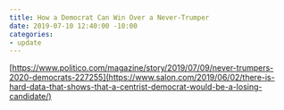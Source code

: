 ```yaml
---
title: How a Democrat Can Win Over a Never-Trumper
date: 2019-07-10 12:40:00 -10:00
categories:
- update
---
```



[https://www.politico.com/magazine/story/2019/07/09/never-trumpers-2020-democrats-227255](https://www.salon.com/2019/06/02/there-is-hard-data-that-shows-that-a-centrist-democrat-would-be-a-losing-candidate/)